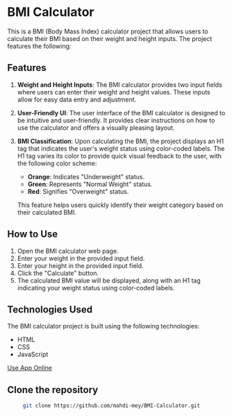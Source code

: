 # BMI Calculator

This is a BMI (Body Mass Index) calculator project that allows users to calculate their BMI based on their weight and height inputs. The project features the following:

## Features

1. **Weight and Height Inputs**: The BMI calculator provides two input fields where users can enter their weight and height values. These inputs allow for easy data entry and adjustment.

2. **User-Friendly UI**: The user interface of the BMI calculator is designed to be intuitive and user-friendly. It provides clear instructions on how to use the calculator and offers a visually pleasing layout.

3. **BMI Classification**: Upon calculating the BMI, the project displays an H1 tag that indicates the user's weight status using color-coded labels. The H1 tag varies its color to provide quick visual feedback to the user, with the following color scheme:

   - **Orange**: Indicates "Underweight" status.
   - **Green**: Represents "Normal Weight" status.
   - **Red**: Signifies "Overweight" status.

   This feature helps users quickly identify their weight category based on their calculated BMI.

## How to Use

1. Open the BMI calculator web page.
2. Enter your weight in the provided input field.
3. Enter your height in the provided input field.
4. Click the "Calculate" button.
5. The calculated BMI value will be displayed, along with an H1 tag indicating your weight status using color-coded labels.

## Technologies Used

The BMI calculator project is built using the following technologies:

- HTML
- CSS
- JavaScript

[Use App Online](https://mahdi-mey.github.io/BMI-Calculator/)

## Clone the repository
```bash
     git clone https://github.com/mahdi-mey/BMI-Calculator.git
```
